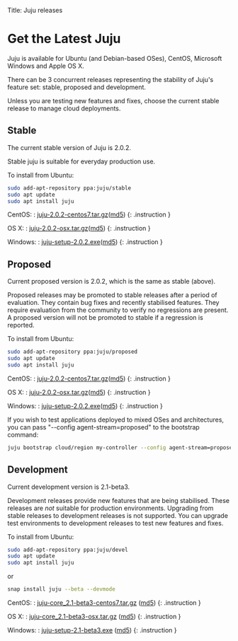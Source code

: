 Title: Juju releases


# Get the Latest Juju

Juju is available for Ubuntu (and Debian-based OSes), CentOS, Microsoft Windows
and Apple OS X. 

There can be 3 concurrent releases representing the stability of Juju's feature
set: stable, proposed and development. 

Unless you are testing new features and fixes, choose the current stable
release to manage cloud deployments.


## Stable

The current stable version of Juju is 2.0.2.

Stable juju is suitable for everyday production use.

To install from Ubuntu:
```bash
sudo add-apt-repository ppa:juju/stable
sudo apt update
sudo apt install juju
```
CentOS:
: [juju-2.0.2-centos7.tar.gz](https://launchpad.net/juju/2.0/2.0.2/+download/juju-2.0.2-centos7.tar.gz)([md5](https://launchpad.net/juju/2.0/2.0.2/+download/juju-2.0.2-centos7.tar.gz/+md5))
{: .instruction }

OS X:
: [juju-2.0.2-osx.tar.gz](https://launchpad.net/juju/2.0/2.0.2/+download/juju-2.0.2-osx.tar.gz)([md5](https://launchpad.net/juju/2.0/2.0.2/+download/juju-2.0.2-osx.tar.gz/+md5))
{: .instruction }

Windows:
: [juju-setup-2.0.2.exe](https://launchpad.net/juju/2.0/2.0.2/+download/juju-setup-2.0.2.exe)([md5](https://launchpad.net/juju/2.0/2.0.2/+download/juju-setup-2.0.2.exe/+md5))
{: .instruction }


## Proposed

Current proposed version is 2.0.2, which is the same as stable (above).

Proposed releases may be promoted to stable releases after a period of
evaluation. They contain bug fixes and recently stabilised features. They
require evaluation from the community to verify no regressions are present. A
proposed version will not be promoted to stable if a regression is reported.

To install from Ubuntu:

```bash
sudo add-apt-repository ppa:juju/proposed
sudo apt update
sudo apt install juju
```

CentOS:
: [juju-2.0.2-centos7.tar.gz](https://launchpad.net/juju/2.0/2.0.2/+download/juju-2.0.2-centos7.tar.gz)([md5](https://launchpad.net/juju/2.0/2.0.2/+download/juju-2.0.2-centos7.tar.gz/+md5))
{: .instruction }

OS X:
: [juju-2.0.2-osx.tar.gz](https://launchpad.net/juju/2.0/2.0.2/+download/juju-2.0.2-osx.tar.gz)([md5](https://launchpad.net/juju/2.0/2.0.2/+download/juju-2.0.2-osx.tar.gz/+md5))
{: .instruction }

Windows:
: [juju-setup-2.0.2.exe](https://launchpad.net/juju/2.0/2.0.2/+download/juju-setup-2.0.2.exe)([md5](https://launchpad.net/juju/2.0/2.0.2/+download/juju-setup-2.0.2.exe/+md5))
{: .instruction }

If you wish to test applications deployed to mixed OSes and architectures, you
can pass "--config agent-stream=proposed" to the bootstrap command:

```bash
juju bootstrap cloud/region my-controller --config agent-stream=proposed
```

## Development

Current development version is 2.1-beta3.

Development releases provide new features that are being stabilised.
These releases are *not* suitable for production environments. Upgrading
from stable releases to development releases is not supported. You can
upgrade test environments to development releases to test new features
and fixes.

To install from Ubuntu:

```bash
sudo add-apt-repository ppa:juju/devel
sudo apt update
sudo apt install juju
```
or

```bash
snap install juju --beta --devmode
```

CentOS:
: [juju-core_2.1-beta3-centos7.tar.gz](https://launchpad.net/juju/2.1/2.1-beta3/+download/juju-core_2.1-beta3.tar.gz) ([md5](https://launchpad.net/juju/2.1/2.1-beta3/+download/juju-core_2.1-beta3.tar.gz/+md5))
{: .instruction }

OS X:
: [juju-core_2.1-beta3-osx.tar.gz](https://launchpad.net/juju/2.1/2.1-beta3/+download/juju-2.1-beta3-osx.tar.gz) ([md5](https://launchpad.net/juju/2.1/2.1-beta3/+download/juju-2.1-beta3-osx.tar.gz/+md5))
{: .instruction }

Windows:
: [juju-setup-2.1-beta3.exe](https://launchpad.net/juju/2.1/2.1-beta3/+download/juju-setup-2.1-beta3.exe) ([md5](https://launchpad.net/juju/2.1/2.1-beta3/+download/juju-setup-2.1-beta3.exe/+md5))
{: .instruction }

